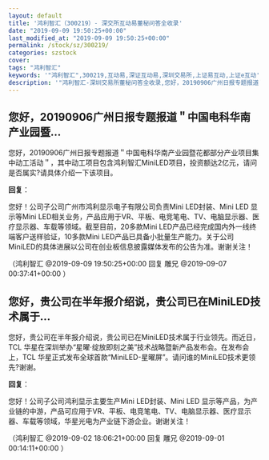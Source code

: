 ```yaml
---
layout: default
title: '鸿利智汇（300219）- 深交所互动易董秘问答全收录'
date: "2019-09-09 19:50:25+00:00"
last_modified_at: "2019-09-09 19:50:25+00:00"
permalink: /stock/sz/300219/
categories: szstock
cover: 
tags: "鸿利智汇"
keywords: '"鸿利智汇",300219,互动易,深证互动易,深圳交易所,上证易互动,上证e互动'
description: '"鸿利智汇-深圳交易所董秘问答全收录,您好，20190906广州日报专题报道＂中国电科华南产业园暨花都部分产业项目集中动工活动＂，其中动工项目包含鸿利智汇MiniLED项目，投资额达2亿元，请问是否属实?请具体介绍一下该项目。"'
---
```


## 您好，20190906广州日报专题报道＂中国电科华南产业园暨...

您好，20190906广州日报专题报道＂中国电科华南产业园暨花都部分产业项目集中动工活动＂，其中动工项目包含鸿利智汇MiniLED项目，投资额达2亿元，请问是否属实?请具体介绍一下该项目。

**回复**：

您好！公司子公司广州市鸿利显示电子有限公司负责Mini LED封装、Mini LED 显示等Mini LED相关业务，产品应用于VR、平板、电竞笔电、TV、电脑显示器、医疗显示器、车载等领域。截至目前，20多款Mini LED产品已经完成国内外一线终端客户送样验证，10多款Mini LED产品已具备小批量生产能力。关于公司MiniLED的具体进展以公司在创业板信息披露媒体发布的公告为准。谢谢关注！ 

（鸿利智汇  @2019-09-09 19:50:25+00:00 回复 雕兄  @2019-09-07 00:37:41+00:00 ）

## 您好，贵公司在半年报介绍说，贵公司已在MiniLED技术属于...

您好，贵公司在半年报介绍说，贵公司已在MiniLED技术属于行业领先。而近日，TCL 华星在深圳举办“星曜·绽放即刻之美”技术战略暨新产品发布会。在发布会上，TCL 华星正式发布全球首款“MiniLED-星曜屏”。请问谁的MiniLED技术更领先?谢谢。

**回复**：

您好！公司子公司鸿利显示主要生产Mini LED封装、Mini LED 显示等产品，为产业链的中游，产品可应用于VR、平板、电竞笔电、TV、电脑显示器、医疗显示器、车载等领域，华星光电为产业链下游企业。谢谢关注！ 

（鸿利智汇  @2019-09-02 18:06:21+00:00 回复 雕兄  @2019-09-01 00:14:11+00:00 ）

